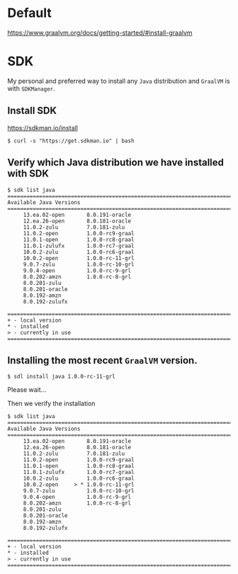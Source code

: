 # Default

https://www.graalvm.org/docs/getting-started/#install-graalvm

# SDK

My personal and preferred way to install any `Java` distribution and `GraalVM` is with `SDKManager`.

## Install SDK

https://sdkman.io/install

```
$ curl -s "https://get.sdkman.io" | bash
```

## Verify which Java distribution we have installed with SDK

```
$ sdk list java
================================================================================
Available Java Versions
================================================================================
     13.ea.02-open       8.0.191-oracle
     12.ea.26-open       8.0.181-oracle
     11.0.2-zulu         7.0.181-zulu
     11.0.2-open         1.0.0-rc9-graal
     11.0.1-open         1.0.0-rc8-graal
     11.0.1-zulufx       1.0.0-rc7-graal
     10.0.2-zulu         1.0.0-rc6-graal
     10.0.2-open         1.0.0-rc-11-grl
     9.0.7-zulu          1.0.0-rc-10-grl
     9.0.4-open          1.0.0-rc-9-grl
     8.0.202-amzn        1.0.0-rc-8-grl
     8.0.201-zulu
     8.0.201-oracle
     8.0.192-amzn
     8.0.192-zulufx

================================================================================
+ - local version
* - installed
> - currently in use
================================================================================
```

## Installing the most recent `GraalVM` version.

```
$ sdl install java 1.0.0-rc-11-grl
```

Please wait...

Then we verify the installation

```
$ sdk list java
================================================================================
Available Java Versions
================================================================================
     13.ea.02-open       8.0.191-oracle
     12.ea.26-open       8.0.181-oracle
     11.0.2-zulu         7.0.181-zulu
     11.0.2-open         1.0.0-rc9-graal
     11.0.1-open         1.0.0-rc8-graal
     11.0.1-zulufx       1.0.0-rc7-graal
     10.0.2-zulu         1.0.0-rc6-graal
     10.0.2-open     > * 1.0.0-rc-11-grl
     9.0.7-zulu          1.0.0-rc-10-grl
     9.0.4-open          1.0.0-rc-9-grl
     8.0.202-amzn        1.0.0-rc-8-grl
     8.0.201-zulu
     8.0.201-oracle
     8.0.192-amzn
     8.0.192-zulufx

================================================================================
+ - local version
* - installed
> - currently in use
================================================================================
```